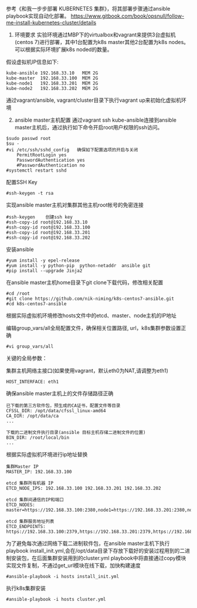 参考《和我一步步部署 KUBERNETES 集群》，将其部署步骤通过ansible playbook实现自动化部署。
https://www.gitbook.com/book/opsnull/follow-me-install-kubernetes-cluster/details

1. 环境要求
实验环境通过MBP下的virtualbox和vagrant来提供3台虚拟机(centos 7)进行部署，其中1台配置为k8s master其他2台配置为k8s nodes。可以根据实际环境扩展k8s noded的数量。

假设虚拟机IP信息如下:
```
kube-ansible 192.168.33.10   MEM 2G
kube-master  192.168.33.100  MEM 2G
kube-node1   192.168.33.201  MEM 2G
kube-node2   192.168.33.202  MEM 2G
```
通过vagrant/ansible, vagrant/cluster目录下执行vagrant up来初始化虚拟机环境

2. ansible master主机配置
通过vagrant ssh kube-ansible连接到ansible master主机后，通过执行如下命令开启root用户权限的ssh访问。
```
$sudo passwd root
$su -
#vi /etc/ssh/sshd_config   确保如下配置选项的开启与关闭
    PermitRootLogin yes
    PasswordAuthentication yes
    #PasswordAuthentication no
#systemctl restart sshd
```
配置SSH Key
```
#ssh-keygen -t rsa
```
实现ansible master主机对集群其他主机root帐号的免密连接
```
#ssh-keygen    创建ssh key
#ssh-copy-id root@192.168.33.10
#ssh-copy-id root@192.168.33.100
#ssh-copy-id root@192.168.33.201
#ssh-copy-id root@192.168.33.202
```
安装ansible
```
#yum install -y epel-release
#yum install -y python-pip  python-netaddr  ansible git
#pip install --upgrade Jinja2
```
在ansible master主机home目录下git clone下载代码，修改相关配置
```
#cd /root
#git clone https://github.com/nik-niming/k8s-centos7-ansible.git
#cd k8s-centos7-ansible
```
根据实际虚拟机环境修改hosts文件中的etcd、master、node主机的IP地址

编辑group_vars/all全局配置文件，确保相关位置路径, url，k8s集群参数设置正确
```
#vi group_vars/all
```

关键的全局参数：

集群主机网络主接口(如果使用vagrant，默认eth0为NAT,请调整为eth1)  
```
HOST_INTERFACE: eth1    
```
确保ansible master主机上的文件存储路径正确
```
已下载的第三方软件包，预生成的CA证书，配置文件等目录
CFSSL_DIR: /opt/data/cfssl_linux-amd64 
CA_DIR: /opt/data/ca
...

下载的二进制文件执行目录(ansible 目标主机存储二进制文件的位置)
BIN_DIR: /root/local/bin
...
```
根据实际虚拟机环境进行ip地址替换
```
集群Master IP
MASTER_IP: 192.168.33.100

etcd 集群所有机器 IP
ETCD_NODE_IPS: 192.168.33.100 192.168.33.201 192.168.33.202

etcd 集群间通信的IP和端口
ETCD_NODES: master=https://192.168.33.100:2380,node1=https://192.168.33.201:2380,node2=https://192.168.33.202:2380

etcd 集群服务地址列表
ETCD_ENDPOINTS: https://192.168.33.100:2379,https://192.168.33.201:2379,https://192.168.33.202:2379
```
为了避免每次通过网络下载二进制软件包，在ansible master主机下执行playbook install_init.yml,会在/opt/data目录下存放下载好的安装过程用到的二进制安装包，在后面集群安装用到的cluster.yml playbook中将直接通过copy模块实现文件复制，不通过get_url模块在线下载，加快构建速度
```
#ansible-playbook -i hosts install_init.yml
```
执行k8s集群安装
```
#ansible-playbook -i hosts cluster.yml
```


